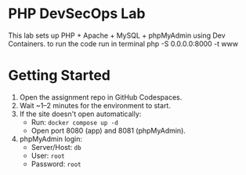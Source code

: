 # PHP DevSecOps Lab

This lab sets up PHP + Apache + MySQL + phpMyAdmin using Dev Containers.
to run the code run in terminal php -S 0.0.0.0:8000 -t www


# Getting Started
1) Open the assignment repo in GitHub Codespaces.
2) Wait ~1–2 minutes for the environment to start.
3) If the site doesn't open automatically:
   - Run: `docker compose up -d`
   - Open port 8080 (app) and 8081 (phpMyAdmin).
4) phpMyAdmin login:
   - Server/Host: `db`
   - User: `root`
   - Password: `root`

